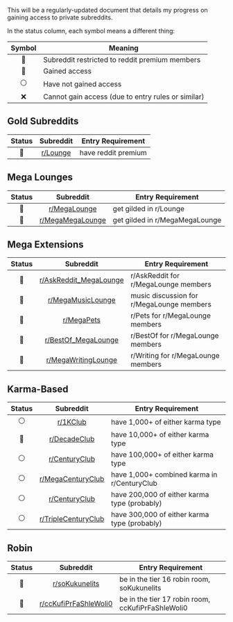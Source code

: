 This will be a regularly-updated document that details my progress on gaining access to private subreddits.

In the status column, each symbol means a different thing:

Symbol | Meaning
:---: | ---
🏅 | Subreddit restricted to reddit premium members
🔑 | Gained access
⚪️ | Have not gained access
❌ | Cannot gain access (due to entry rules or similar)

## Gold Subreddits

Status | Subreddit | Entry Requirement
:---: | :---: | ---
🏅 | [r/Lounge](https://www.reddit.com/r/Lounge/) | have reddit premium

## Mega Lounges

Status | Subreddit | Entry Requirement
:---: | :---: | ---
🔑 | [r/MegaLounge](https://www.reddit.com/r/MegaLounge/) | get gilded in r/Lounge
🔑 | [r/MegaMegaLounge](https://www.reddit.com/r/MegaMegaLounge/) | get gilded in r/MegaMegaLounge

## Mega Extensions

Status | Subreddit | Entry Requirement
:---: | :---: | ---
🔑 | [r/AskReddit_MegaLounge](https://www.reddit.com/r/Askreddit_MegaLounge/) | r/AskReddit for r/MegaLounge members
🔑 | [r/MegaMusicLounge](https://www.reddit.com/r/MegaMusicLounge/) | music discussion for r/MegaLounge members
🔑 | [r/MegaPets](https://www.reddit.com/r/MegaPets/) | r/Pets for r/MegaLounge members
🔑 | [r/BestOf_MegaLounge](https://www.reddit.com/r/BestOf_MegaLounge/) | r/BestOf for r/MegaLounge members
🔑 | [r/MegaWritingLounge](https://www.reddit.com/r/MegaWritingLounge/) | r/Writing for r/MegaLounge members

## Karma-Based

Status | Subreddit | Entry Requirement
:---: | :---: | ---
⚪️ | [r/1KClub](https://www.reddit.com/r/1KClub/) | have 1,000+ of either karma type
🔑 | [r/DecadeClub](https://www.reddit.com/r/DecadeClub/) | have 10,000+ of either karma type
⚪️ | [r/CenturyClub](https://www.reddit.com/r/CenturyClub/) | have 100,000+ of either karma type
⚪️ | [r/MegaCenturyClub](https://www.reddit.com/r/MegaCenturyClub/) | have 1,000+ combined karma in r/CenturyClub
⚪️ | [r/CenturyClub](https://www.reddit.com/r/CenturyClub/) | have 200,000 of either karma type (probably)
⚪️ | [r/TripleCenturyClub](https://www.reddit.com/r/TripleCenturyClub/) | have 300,000 of either karma type (probably)

## Robin

Status | Subreddit | Entry Requirement
:---: | :---: | ---
🔑 | [r/soKukunelits](https://www.reddit.com/r/soKukunelits/) | be in the tier 16 robin room, soKukunelits
🔑 | [r/ccKufiPrFaShleWoli0](https://www.reddit.com/r/ccKufiPrFaShleWoli0/) | be in the tier 17 robin room, ccKufiPrFaShleWoli0
